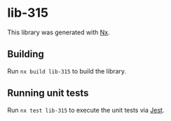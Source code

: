 # lib-315

This library was generated with [Nx](https://nx.dev).

## Building

Run `nx build lib-315` to build the library.

## Running unit tests

Run `nx test lib-315` to execute the unit tests via [Jest](https://jestjs.io).
